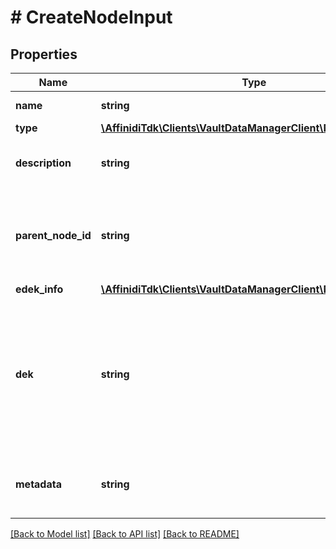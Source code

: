 # # CreateNodeInput

## Properties

Name | Type | Description | Notes
------------ | ------------- | ------------- | -------------
**name** | **string** | Name of the item |
**type** | [**\AffinidiTdk\Clients\VaultDataManagerClient\Model\NodeType**](NodeType.md) |  |
**description** | **string** | description of profile if creating a new profile | [optional]
**parent_node_id** | **string** | parent node id, if not provided then root element is used | [optional]
**edek_info** | [**\AffinidiTdk\Clients\VaultDataManagerClient\Model\EdekInfo**](EdekInfo.md) |  | [optional]
**dek** | **string** | A base64 encoded data encryption key, encrypted using VFS public key, required for node types [FILE, PROFILE] | [optional]
**metadata** | **string** | metadata of the node in stringified json format | [optional]

[[Back to Model list]](../../README.md#models) [[Back to API list]](../../README.md#endpoints) [[Back to README]](../../README.md)
